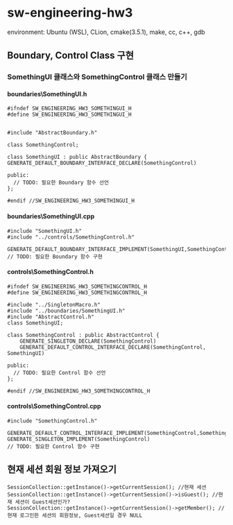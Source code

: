 # sw-engineering-hw3
environment: Ubuntu (WSL), CLion, cmake(3.5.1), make, cc, c++, gdb


## Boundary, Control Class 구현
### SomethingUI 클래스와 SomethingControl 클래스 만들기
#### boundaries\SomethingUI.h
```
#ifndef SW_ENGINEERING_HW3_SOMETHINGUI_H
#define SW_ENGINEERING_HW3_SOMETHINGUI_H


#include "AbstractBoundary.h"

class SomethingControl;

class SomethingUI : public AbstractBoundary {
GENERATE_DEFAULT_BOUNDARY_INTERFACE_DECLARE(SomethingControl)

public:
  // TODO: 필요한 Boundary 함수 선언
};

#endif //SW_ENGINEERING_HW3_SOMETHINGUI_H
```


#### boundaries\SomethingUI.cpp
```
#include "SomethingUI.h"
#include "../controls/SomethingControl.h"

GENERATE_DEFAULT_BOUNDARY_INTERFACE_IMPLEMENT(SomethingUI,SomethingControl)
// TODO: 필요한 Boundary 함수 구현
```

#### controls\SomethingControl.h
```
#ifndef SW_ENGINEERING_HW3_SOMETHINGCONTROL_H
#define SW_ENGINEERING_HW3_SOMETHINGCONTROL_H

#include "../SingletonMacro.h"
#include "../boundaries/SomethingUI.h"
#include "AbstractControl.h"
class SomethingUI;

class SomethingControl : public AbstractControl {
    GENERATE_SINGLETON_DECLARE(SomethingControl)
    GENERATE_DEFAULT_CONTROL_INTERFACE_DECLARE(SomethingControl, SomethingUI)
    
public:
  // TODO: 필요한 Control 함수 선언
};

#endif //SW_ENGINEERING_HW3_SOMETHINGCONTROL_H
```


#### controls\SomethingControl.cpp
```
#include "SomethingControl.h"

GENERATE_DEFAULT_CONTROL_INTERFACE_IMPLEMENT(SomethingControl,SomethingUI)
GENERATE_SINGLETON_IMPLEMENT(SomethingControl)
// TODO: 필요한 Control 함수 구현
```



## 현재 세션 회원 정보 가져오기
```
SessionCollection::getInstance()->getCurrentSession(); //현재 세션
SessionCollection::getInstance()->getCurrentSession()->isGuest(); //현재 세션이 Guest세션인가?
SessionCollection::getInstance()->getCurrentSession()->getMember(); //현재 로그인한 세션의 회원정보, Guest세션일 경우 NULL
```
